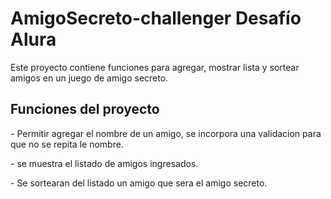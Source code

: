 # AmigoSecreto-challenger Desafío Alura

<p1>Este proyecto contiene funciones para agregar, mostrar lista y sortear amigos en un juego de amigo secreto.</p1>

## Funciones del proyecto

<p1>- Permitir agregar el nombre de un amigo, se incorpora una validacion para que no se repita le nombre.</p1>

<p1>- se muestra el listado de amigos ingresados.</p1>

<p1>- Se sortearan del listado un amigo que sera el amigo secreto.</p1>


